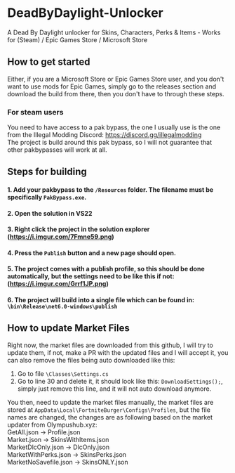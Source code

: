 # DeadByDaylight-Unlocker
A Dead By Daylight unlocker for Skins, Characters, Perks &amp; Items - Works for (Steam) / Epic Games Store / Microsoft Store

## How to get started
Either, if you are a Microsoft Store or Epic Games Store user, and you don't want to use mods for Epic Games, simply go to the releases section and download the build from there, then you don't have to through these steps.

### For steam users
You need to have access to a pak bypass, the one I usually use is the one from the Illegal Modding Discord: https://discord.gg/illegalmodding <br>
The project is build around this pak bypass, so I will not guarantee that other pakbypasses will work at all.

## Steps for building
#### 1. Add your pakbypass to the `/Resources` folder. The filename must be specifically `PakBypass.exe`.
#### 2. Open the solution in VS22
#### 3. Right click the project in the solution explorer (https://i.imgur.com/7Fmne59.png)
#### 4. Press the `Publish` button and a new page should open.
#### 5. The project comes with a publish profile, so this should be done automatically, but the settings need to be like this if not: (https://i.imgur.com/Grrf1JP.png)
#### 6. The project will build into a single file which can be found in: `\bin\Release\net6.0-windows\publish`


## How to update Market Files
Right now, the market files are downloaded from this github, I will try to update them, if not, make a PR with the updated files and I will accept it, you can also remove the files being auto downloaded like this: <br>
1. Go to file `\Classes\Settings.cs`
2. Go to line 30 and delete it, it should look like this: `DownloadSettings();`, simply just remove this line, and it will not auto download anymore.

You then, need to update the market files manually, the market files are stored at `AppData\Local\FortniteBurger\Configs\Profiles`, but the file names are changed, the changes are as following based on the market updater from Olympushub.xyz: <br>
GetAll.json -> Profile.json <br>
Market.json -> SkinsWithItems.json <br>
MarketDlcOnly.json -> DlcOnly.json <br>
MarketWithPerks.json -> SkinsPerks.json <br>
MarketNoSavefile.json -> SkinsONLY.json <br>
